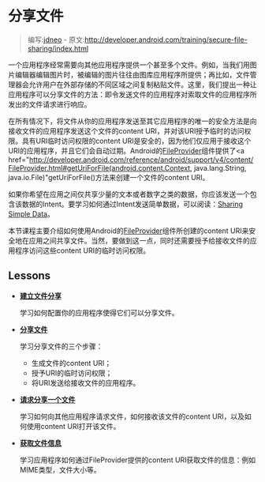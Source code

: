 # 分享文件

> 编写:[jdneo](https://github.com/jdneo) - 原文:<http://developer.android.com/training/secure-file-sharing/index.html>

一个应用程序经常需要向其他应用程序提供一个甚至多个文件。例如，当我们用图片编辑器编辑图片时，被编辑的图片往往由图库应用程序所提供；再比如，文件管理器会允许用户在外部存储的不同区域之间复制粘贴文件。这里，我们提出一种让应用程序可以分享文件的方法：即令发送文件的应用程序对索取文件的应用程序所发出的文件请求进行响应。

在所有情况下，将文件从你的应用程序发送至其它应用程序的唯一的安全方法是向接收文件的应用程序发送这个文件的content URI，并对该URI授予临时的访问权限。具有URI临时访问权限的content URI是安全的，因为他们仅应用于接收这个URI的应用程序，并且它们会自动过期。Android的[FileProvider](http://developer.android.com/reference/android/support/v4/content/FileProvider.html)组件提供了<a href="http://developer.android.com/reference/android/support/v4/content/FileProvider.html#getUriForFile(android.content.Context, java.lang.String, java.io.File)"getUriForFile()</a>方法来创建一个文件的content URI。

如果你希望在应用之间仅共享少量的文本或者数字之类的数据，你应该发送一个包含该数据的Intent。要学习如何通过Intent发送简单数据，可以阅读：[Sharing Simple Data](../sharing/index.html)。

本节课程主要介绍如何使用Android的[FileProvider](http://developer.android.com/reference/android/support/v4/content/FileProvider.html)组件所创建的content URI来安全地在应用之间共享文件。当然，要做到这一点，同时还需要授予给接收文件的应用程序访问这些content URI的临时访问权限。

## Lessons

* [**建立文件分享**](setup-sharing.html)

  学习如何配置你的应用程序使得它们可以分享文件。


* [**分享文件**](sharing-file.html)

  学习分享文件的三个步骤：
  - 生成文件的content URI；
  - 授予URI的临时访问权限；
  - 将URI发送给接收文件的应用程序。


* [**请求分享一个文件**](request-file.html)

  学习如何向其他应用程序请求文件，如何接收该文件的content URI，以及如何使用content URI打开该文件。


* [**获取文件信息**](retrieve-info.html)

  学习应用程序如何通过FileProvider提供的content URI获取文件的信息：例如MIME类型，文件大小等。

